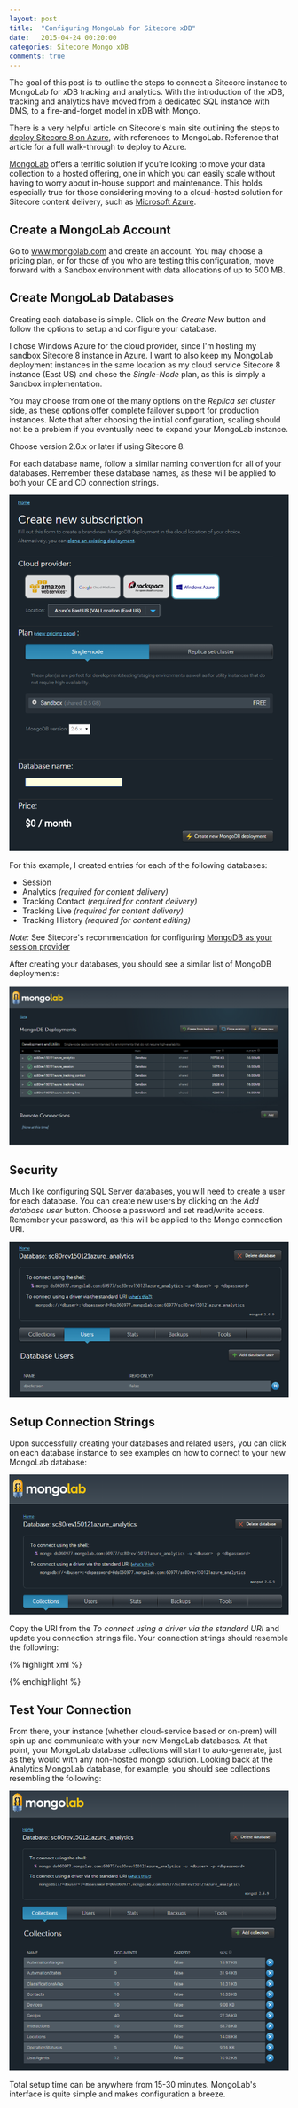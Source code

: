 ```yaml
---
layout: post
title:  "Configuring MongoLab for Sitecore xDB"
date:   2015-04-24 00:20:00
categories: Sitecore Mongo xDB
comments: true
---
```


The goal of this post is to outline the steps to connect a Sitecore instance to MongoLab for xDB tracking and analytics. With the introduction of the xDB, tracking and analytics have moved from a dedicated SQL instance with DMS, to a fire-and-forget model in xDB with Mongo.

There is a very helpful article on Sitecore's main site outlining the steps to <a href="http://www.sitecore.net/learn/blogs/technical-blogs/edvin-eshagh/posts/2015/03/deploying-sitecore-8-on-azure-website.aspx" target="_blank">deploy Sitecore 8 on Azure</a>, with references to MongoLab. Reference that article for a full walk-through to deploy to Azure.

<a href="https://mongolab.com/home" target="_blank">MongoLab</a> offers a terrific solution if you're looking to move your data collection to a hosted offering, one in which you can easily scale without having to worry about in-house support and maintenance. This holds especially true for those considering moving to a cloud-hosted solution for Sitecore content delivery, such as <a href="http://azure.microsoft.com/en-us/" target="_blank">Microsoft Azure</a>.

## Create a MongoLab Account

Go to <a href="http://www.mongolab.com" target="_blank">www.mongolab.com</a> and create an account. You may choose a pricing plan, or for those of you who are testing this configuration, move forward with a Sandbox environment with data allocations of up to 500 MB. 

## Create MongoLab Databases

Creating each database is simple. Click on the <em>Create New</em> button and follow the options to setup and configure your database. 

I chose Windows Azure for the cloud provider, since I'm hosting my sandbox Sitecore 8 instance in Azure. I want to also keep my MongoLab deployment instances in the same location as my cloud service Sitecore 8 instance (East US) and chose the <em>Single-Node</em> plan, as this is simply a Sandbox implementation. 

You may choose from one of the many options on the <em>Replica set cluster</em> side, as these options offer complete failover support for production instances. Note that after choosing the initial configuration, scaling should not be a problem if you eventually need to expand your MongoLab instance. 

Choose version 2.6.x or later if using Sitecore 8. 

For each database name, follow a similar naming convention for all of your databases. Remember these database names, as these will be applied to both your CE and CD connection strings.

![create new subscription](/assets/images/mongo-2.png)

For this example, I created entries for each of the following databases:

* Session
* Analytics <em>(required for content delivery)</em>
* Tracking Contact  <em>(required for content delivery)</em>
* Tracking Live  <em>(required for content delivery)</em>
* Tracking History  <em>(required for content editing)</em>

<em>Note:</em> See Sitecore's recommendation for configuring <a href="https://doc.sitecore.net/products/sitecore%20experience%20platform/xdb%20configuration/walkthrough%20configuring%20a%20shared%20session%20state%20database%20using%20the%20mongodb%20provider" target="_blank">MongoDB as your session provider</a>

After creating your databases, you should see a similar list of MongoDB deployments:

![mongo deployments](/assets/images/mongo-1.png)

## Security

Much like configuring SQL Server databases, you will need to create a user for each database. You can create new users by clicking on the <em>Add database user</em> button. Choose a password and set read/write access. Remember your password, as this will be applied to the Mongo connection URI.

![mongo security](/assets/images/mongo-5.png)

## Setup Connection Strings

Upon successfully creating your databases and related users, you can click on each database instance to see examples on how to connect to your new MongoLab database:

![mongo connection strings](/assets/images/mongo-3.png)

Copy the URI from the <em>To connect using a driver via the standard URI</em> and update you connection strings file. Your connection strings should resemble the following:

{% highlight xml %}
<?xml version="1.0" encoding="utf-8"?>
<connectionStrings>
  <!-- SQL connection strings -->
  <add name="core" connectionString="Data Source=DPETERSON;Initial Catalog=sc80rev150121AzureSitecore_core;Integrated Security=False;User ID=sitecore;Password=password" />
  <add name="master" connectionString="Data Source=DPETERSON;Initial Catalog=sc80rev150121AzureSitecore_master;Integrated Security=False;User ID=sitecore;Password=password" />
  <add name="web" connectionString="Data Source=DPETERSON;Initial Catalog=sc80rev150121AzureSitecore_web;Integrated Security=False;User ID=sitecore;Password=password" />
  <add name="reporting" connectionString="Data Source=DPETERSON;Initial Catalog=sc80rev150121AzureSitecore_reporting;Integrated Security=False;User ID=sitecore;Password=password" />

  <!-- MongoLabs connection strings -->
  <add name="session" connectionString="mongodb://dpeterson:password@ds060977.mongolab.com:60977/sc80rev150121azure_session" />
  <add name="analytics" connectionString="mongodb://dpeterson:password@ds060977.mongolab.com:60977/sc80rev150121azure_analytics" />
  <add name="tracking.live" connectionString="mongodb://dpeterson:password@ds060977.mongolab.com:60977/sc80rev150121azure_tracking_live" />
  <add name="tracking.history" connectionString="mongodb://dpeterson:password@ds062097.mongolab.com:62097/sc80rev150121azure_tracking_history" />
  <add name="tracking.contact" connectionString="mongodb://dpeterson:password@ds060977.mongolab.com:60977/sc80rev150121azure_tracking_contact" />
</connectionStrings>
{% endhighlight %}

## Test Your Connection

From there, your instance (whether cloud-service based or on-prem) will spin up and communicate with your new MongoLab databases. At that point, your MongoLab database collections will start to auto-generate, just as they would with any non-hosted mongo solution. Looking back at the Analytics MongoLab database, for example, you should see collections resembling the following:

![mongo collections](/assets/images/mongo-4.png)

Total setup time can be anywhere from 15-30 minutes. MongoLab's interface is quite simple and makes configuration a breeze. 
